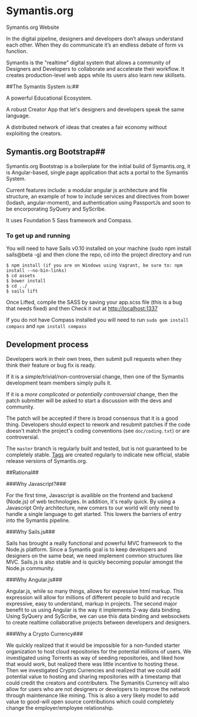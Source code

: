 Symantis.org
============

Symantis.org Website

In the digital pipeline, designers and developers don’t always understand each other.  When they do communicate it’s an endless debate of form vs function.

Symantis is the "realtime" digital system that allows a community of Designers and Developers to collaborate and accelerate their workflow. It creates production-level web apps while its users also learn new skillsets.

##The Symantis System is:##

A powerful Educational Ecosystem.

A robust Creator App that let's designers and developers speak the same language.

A distributed network of ideas that creates a fair economy without exploiting the creators.


## Symantis.org Bootstrap##

Symantis.org Bootstrap is a boilerplate for the initial build of Symantis.org, it is Angular-based, single page application that acts a portal to the Symantis System.

Current features include: a modular angular js architecture and file structure, an example of how to include services and directives from bower (lodash, angular-moment), and authentication using PassportJs and soon to be encorporating SyQuery and SyScribe.

It uses Foundation 5 Sass framework and Compass.

### To get up and running ###
You will need to have Sails v0.10 installed on your machine (sudo npm install sails@beta -g) and then clone the repo, cd into the project directory and run

    $ npm install (if you are on Windows using Vagrant, be sure to: npm install --no-bin-links)
    $ cd assets
    $ bower install
    $ cd ../
    $ sails lift

Once Lifted, compile the SASS by saving your app.scss file (this is a bug that needs fixed) and then Check it out at [http://localhost:1337](http://localhost:1337)

If you do not have Compass installed you will need to run `sudo gem install compass` and `npm install compass`

Development process
-------------------

Developers work in their own trees, then submit pull requests when they think
their feature or bug fix is ready.

If it is a simple/trivial/non-controversial change, then one of the Symantis
development team members simply pulls it.

If it is a *more complicated or potentially controversial* change, then the patch
submitter will be asked to start a discussion with the devs and community.

The patch will be accepted if there is broad consensus that it is a good thing.
Developers should expect to rework and resubmit patches if the code doesn't
match the project's coding conventions (see `doc/coding.txt`) or are
controversial.

The `master` branch is regularly built and tested, but is not guaranteed to be
completely stable. [Tags](https://github.com/Symantis/Symantis.org/tags) are created
regularly to indicate new official, stable release versions of Symantis.org.


##Rational##

###Why Javascript?###

For the first time, Javascript is availible on the frontend and backend (Node.js) of web technologies.  In addition, it's really quick.  By using a Javascript Only architecture, new comers to our world will only need to handle a single language to get started.  This lowers the barriers of entry into the Symantis pipeline.

###Why Sails.js###

Sails has brought a really functional and powerful MVC framework to the Node.js platform.  Since a Symantis goal is to keep developers and designers on the same beat, we need implement common structures like MVC. Sails.js is also stable and is quickly becoming popular amongst the Node.js community.

###Why Angular.js###

Angular.js, while so many things, allows for expressive html markup.  This expression will allow for millions of different people to build and recycle expressive, easy to understand, markup in projects.  The second major benefit to us using Angular is the way it implements 2-way data binding.  Using SyQuery and SyScribe, we can use this data binding and websockets to create realtime collaborative projects between developers and designers.

###Why a Crypto Currency###

We quickly realized that it would be impossible for a non-funded starter organization to host cloud repositories for the potential millions of users.  We investigated using Torrents as way of seeding repositories, and liked how that would work, but realized there was little incentive to hosting these.  Then we investigated Crypto Currencies and realized that we could add potential value to hosting and sharing repositories with a timestamp that could credit the creators and contributers.  The Symanitis Currency will also allow for users who are not designers or developers to improve the network through maintenance like mining. This is also a very likely model to add value to good-will open source contributions which could completely change the employer/employee relationship.
